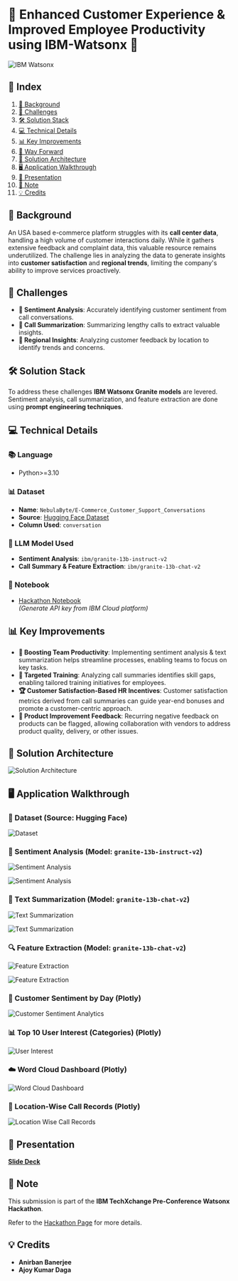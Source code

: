 # **🌟 Enhanced Customer Experience & Improved Employee Productivity using IBM-Watsonx 🌟**

![IBM Watsonx](https://www.ibm.com/blog/wp-content/uploads/2023/11/ibm_watsonx_paid_1200x627-04.blog-lead-space-2x1-1.jpg)

## **🎯 Index**
1. [📖 Background](#background)
2. [🚧 Challenges](#challenges)
3. [🛠️ Solution Stack](#solution-stack)
4. [💻 Technical Details](#technical-details)
5. [📊 Key Improvements](#key-improvements)
6. [🚀 Way Forward](#way-forward)
7. [🧩 Solution Architecture](#solution-architecture)
8. [🖥️ Application Walkthrough](#application-walkthrough)
9. [🎥 Presentation](#presentation)
10. [📝 Note](#note)
11. [💡 Credits](#credits)

## **📖 Background** <a name="background"></a>

An USA based e-commerce platform struggles with its **call center data**, handling a high volume of customer interactions daily. While it gathers extensive feedback and complaint data, this valuable resource remains underutilized. The challenge lies in analyzing the data to generate insights into **customer satisfaction** and **regional trends**, limiting the company's ability to improve services proactively.

## **🚧 Challenges** <a name="challenges"></a>
- **🧠 Sentiment Analysis**: Accurately identifying customer sentiment from call conversations.
- **📝 Call Summarization**: Summarizing lengthy calls to extract valuable insights.
- **📍 Regional Insights**: Analyzing customer feedback by location to identify trends and concerns.

## **🛠️ Solution Stack** <a name="solution-stack"></a>
To address these challenges **IBM Watsonx Granite models** are levered. Sentiment analysis, call summarization, and feature extraction are done  using **prompt engineering techniques**.


## **💻 Technical Details** <a name="technical-details"></a>
### **📚 Language**
- Python>=3.10

### **📊 Dataset**
- **Name**: `NebulaByte/E-Commerce_Customer_Support_Conversations`
- **Source**: [Hugging Face Dataset](https://huggingface.co/datasets/NebulaByte/E-Commerce_Customer_Support_Conversations)
- **Column Used**: `conversation`

### **🧠 LLM Model Used** <a name="llm-model-used"></a>
- **Sentiment Analysis**: `ibm/granite-13b-instruct-v2`
- **Call Summary & Feature Extraction**: `ibm/granite-13b-chat-v2`

### **📂 Notebook**
- [Hackathon Notebook](https://github.com/meanirban100/IBM-Watsonx-Hackathon/blob/main/hackathon-challenge.ipynb)  
  *(Generate API key from IBM Cloud platform)*

## **📊 Key Improvements** <a name="key-improvements"></a>
- **🚀 Boosting Team Productivity**: Implementing sentiment analysis & text summarization helps streamline processes, enabling teams to focus on key tasks.
- **🎯 Targeted Training**: Analyzing call summaries identifies skill gaps, enabling tailored training initiatives for employees.
- **🏆 Customer Satisfaction-Based HR Incentives**: Customer satisfaction metrics derived from call summaries can guide year-end bonuses and promote a customer-centric approach.
- **🔧 Product Improvement Feedback**: Recurring negative feedback on products can be flagged, allowing collaboration with vendors to address product quality, delivery, or other issues.


## **🧩 Solution Architecture** <a name="solution-architecture"></a>

![Solution Architecture](assets/images/image-20.png)

## **🖥️ Application Walkthrough** <a name="application-walkthrough"></a>

### **📄 Dataset (Source: Hugging Face)**

![Dataset](assets/images/image-2.png)

### **🧠 Sentiment Analysis** (Model: `granite-13b-instruct-v2`)

![Sentiment Analysis](assets/images/image-3.png)

![Sentiment Analysis](assets/images/image-4.png)

### **📝 Text Summarization** (Model: `granite-13b-chat-v2`)

![Text Summarization](assets/images/image-5.png)


![Text Summarization](assets/images/image-7.png)

### **🔍 Feature Extraction** (Model: `granite-13b-chat-v2`)

![Feature Extraction](assets/images/image-8.png)

![Feature Extraction](assets/images/image-9.png)

### **📅 Customer Sentiment by Day (Plotly)**

![Customer Sentiment Analytics](assets/images/image-22.png)

### **📊 Top 10 User Interest (Categories) (Plotly)**

![User Interest](assets/images/image-23.png)

### **☁️ Word Cloud Dashboard (Plotly)**

![Word Cloud Dashboard](assets/images/image-24.png)

### **📍 Location-Wise Call Records (Plotly)**

![Location Wise Call Records](assets/images/image-25.png)

## **🎥 Presentation** <a name="presentation"></a>
[**Slide Deck**](https://github.com/meanirban100/IBM-Watsonx-Hackathon/blob/main/IBM-Watsonx-Presentation.pptx)

## **📝 Note** <a name="note"></a>
This submission is part of the **IBM TechXchange Pre-Conference Watsonx Hackathon**.  

Refer to the [Hackathon Page](https://compete.pretxchack.watsonx-challenge.ibm.com/competitions/pre-txc) for more details.

## **💡 Credits** <a name="credits"></a>
- **Anirban Banerjee**  
- **Ajoy Kumar Daga**
